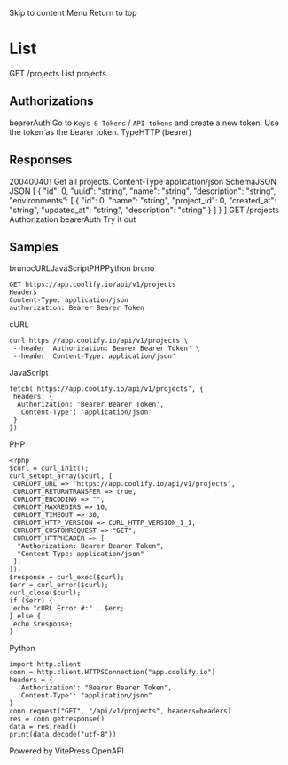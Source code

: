 Skip to content
Menu
Return to top
# List​
GET
/projects
List projects.
## Authorizations​
bearerAuth
Go to `Keys & Tokens` / `API tokens` and create a new token. Use the token as the bearer token.
TypeHTTP (bearer)
## Responses​
200400401
Get all projects.
Content-Type
application/json
SchemaJSON
JSON
[
{
"id": 0,
"uuid": "string",
"name": "string",
"description": "string",
"environments": [
{
"id": 0,
"name": "string",
"project_id": 0,
"created_at": "string",
"updated_at": "string",
"description": "string"
}
]
}
]
GET
/projects
Authorization 
bearerAuth
Try it out
## Samples​
brunocURLJavaScriptPHPPython
bruno
```
GET https://app.coolify.io/api/v1/projects
Headers
Content-Type: application/json
authorization: Bearer Bearer Token

```

cURL
```
curl https://app.coolify.io/api/v1/projects \
 --header 'Authorization: Bearer Bearer Token' \
 --header 'Content-Type: application/json'
```

JavaScript
```
fetch('https://app.coolify.io/api/v1/projects', {
 headers: {
  Authorization: 'Bearer Bearer Token',
  'Content-Type': 'application/json'
 }
})
```

PHP
```
<?php
$curl = curl_init();
curl_setopt_array($curl, [
 CURLOPT_URL => "https://app.coolify.io/api/v1/projects",
 CURLOPT_RETURNTRANSFER => true,
 CURLOPT_ENCODING => "",
 CURLOPT_MAXREDIRS => 10,
 CURLOPT_TIMEOUT => 30,
 CURLOPT_HTTP_VERSION => CURL_HTTP_VERSION_1_1,
 CURLOPT_CUSTOMREQUEST => "GET",
 CURLOPT_HTTPHEADER => [
  "Authorization: Bearer Bearer Token",
  "Content-Type: application/json"
 ],
]);
$response = curl_exec($curl);
$err = curl_error($curl);
curl_close($curl);
if ($err) {
 echo "cURL Error #:" . $err;
} else {
 echo $response;
}
```

Python
```
import http.client
conn = http.client.HTTPSConnection("app.coolify.io")
headers = {
  'Authorization': "Bearer Bearer Token",
  'Content-Type': "application/json"
}
conn.request("GET", "/api/v1/projects", headers=headers)
res = conn.getresponse()
data = res.read()
print(data.decode("utf-8"))
```

Powered by  VitePress OpenAPI 

